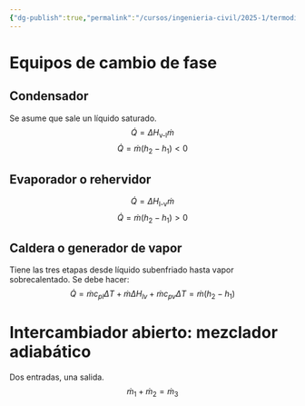 ```yaml
---
{"dg-publish":true,"permalink":"/cursos/ingenieria-civil/2025-1/termodinamica/4-balance-en-maquinas/intercambiadores-de-calor-y-equipos-de-cambio-de-fase/","tags":["I2IIQ1003"]}
---
```



# Equipos de cambio de fase
## Condensador
Se asume que sale un líquido saturado.
$$
\dot{Q}=\Delta H_{\text{v-l}}\dot{m}
$$
$$
\dot{Q}=\dot{m}(h_{2}-h_{1}) <0
$$
## Evaporador o rehervidor
$$
\dot{Q}=\Delta H_{\text{l-v}}\dot{m}
$$
$$
\dot{Q}=\dot{m}(h_{2}-h_{1})>0
$$
## Caldera o generador de vapor
Tiene las tres etapas desde líquido subenfriado hasta vapor sobrecalentado.
Se debe hacer:
$$
\dot{Q}=\dot{m}c_{pl}\Delta T+\dot{m}\Delta H_{lv}+\dot{m}c_{pv}\Delta T=\dot{m}(h_{2}-h_{1})
$$
# Intercambiador abierto: mezclador adiabático
Dos entradas, una salida. 
$$
\dot{m}_{1}+\dot{m}_{2}=\dot{m}_{3}
$$
